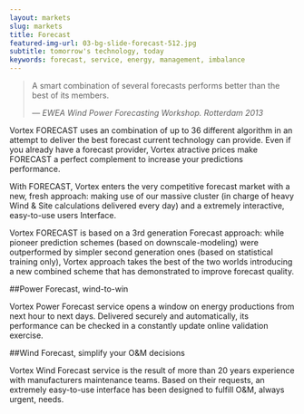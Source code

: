 ```yaml
---
layout: markets
slug: markets
title: Forecast
featured-img-url: 03-bg-slide-forecast-512.jpg
subtitle: tomorrow's technology, today
keywords: forecast, service, energy, management, imbalance
---
```


<blockquote>
    <p>A smart combination of several forecasts performs better than the best of its members.</p>
    <footer>&mdash; <cite>EWEA Wind Power Forecasting Workshop. Rotterdam 2013</cite></footer>
</blockquote>

<p> Vortex FORECAST uses an combination of up to 36 different algorithm in an attempt to deliver the best forecast current technology can provide. Even if you already have a forecast provider, Vortex atractive prices make FORECAST a perfect complement to increase your predictions performance.</p>
<p> With FORECAST, Vortex enters the very competitive forecast market with a new, fresh approach: making use of our massive cluster (in charge of heavy Wind & Site calculations delivered every day) and a extremely interactive, easy-to-use users Interface.</p>
<p> Vortex FORECAST is based on a 3rd generation Forecast approach: while pioneer prediction schemes (based on downscale-modeling) were outperformed by simpler second generation ones (based on statistical training only), Vortex approach takes the best of the two worlds introducing a new combined scheme that has demonstrated to improve forecast quality.</p>

##Power Forecast, wind-to-win

Vortex Power Forecast service opens a window on energy productions from next hour to next days. Delivered securely and automatically, its performance can be checked in a constantly update online validation exercise. 

##Wind Forecast, simplify your O&M decisions

Vortex Wind Forecast service is the result of more than 20 years experience with manufacturers maintenance teams. Based on their requests, an extremely easy-to-use interface has been designed to fulfill O&M, always urgent, needs.
